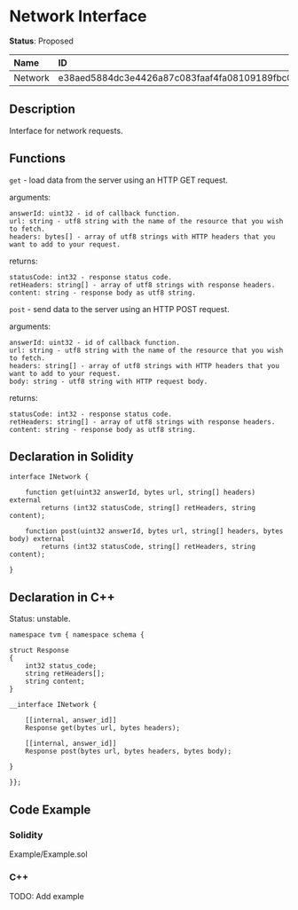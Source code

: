 
# Network Interface

**Status**: Proposed

| Name    | ID                                                                |
| :------ | :---------------------------------------------------------------- |
| Network | e38aed5884dc3e4426a87c083faaf4fa08109189fbc0c79281112f52e062d8ee  |


## Description

Interface for network requests.

## Functions

`get` - load data from the server using an HTTP GET request.

arguments:

    answerId: uint32 - id of callback function.
    url: string - utf8 string with the name of the resource that you wish to fetch.
    headers: bytes[] - array of utf8 strings with HTTP headers that you want to add to your request.

returns:

    statusCode: int32 - response status code.
    retHeaders: string[] - array of utf8 strings with response headers.
    content: string - response body as utf8 string.

`post` - send data to the server using an HTTP POST request.

arguments:

    answerId: uint32 - id of callback function.
    url: string - utf8 string with the name of the resource that you wish to fetch.
    headers: string[] - array of utf8 strings with HTTP headers that you want to add to your request.
    body: string - utf8 string with HTTP request body.

returns:

    statusCode: int32 - response status code.
    retHeaders: string[] - array of utf8 strings with response headers.
    content: string - response body as utf8 string.

## Declaration in Solidity

```solidity
interface INetwork {

    function get(uint32 answerId, bytes url, string[] headers) external
        returns (int32 statusCode, string[] retHeaders, string content);

    function post(uint32 answerId, bytes url, string[] headers, bytes body) external
        returns (int32 statusCode, string[] retHeaders, string content);

}
```
## Declaration in C++

Status: unstable.

```
namespace tvm { namespace schema {

struct Response
{
    int32 status_сode;
    string retHeaders[];
    string content;
}

__interface INetwork {

    [[internal, answer_id]]
    Response get(bytes url, bytes headers);

    [[internal, answer_id]]
    Response post(bytes url, bytes headers, bytes body);

}

}};
```

## Code Example

### Solidity

Example/Example.sol

### C++

TODO: Add example
